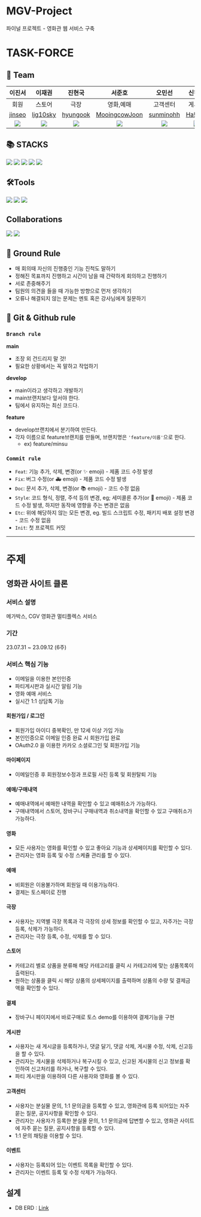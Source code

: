 # MGV-Project
파이널 프로젝트 - 영화관 웹 서비스 구축

# TASK-FORCE

## 🦹‍ Team
|이진서|이재권|진현국|서준호|오민선|신하원|
|:---:|:---:|:---:|:---:|:---:|:---:|
|회원|스토어|극장|영화,예매|고객센터|게시판|
|[jinseo](https://github.com/hia0706)|[ljg10sky](https://github.com/ljg10sky)|[hyungook](https://github.com/hyungook-jin)|[MooingcowJoon](https://github.com/MooingcowJoon)|[sunminohh](https://github.com/sunminohh)|[Ha!won](https://github.com/Shinhawo)|
|![](https://avatars.githubusercontent.com/u/94761254?v=4)|![](https://avatars.githubusercontent.com/u/130030785?v=4)|![](https://avatars.githubusercontent.com/u/130140565?v=4)|![](https://avatars.githubusercontent.com/u/130448178?v=4)|![](https://avatars.githubusercontent.com/u/130140763?v=4)|![](https://avatars.githubusercontent.com/u/122660720?v=4)|

## 📚 STACKS
<img src="https://img.shields.io/badge/java-007396?style=for-the-badge&logo=java&logoColor=white"> <img src="https://img.shields.io/badge/javascript-F7DF1E?style=for-the-badge&logo=javascript&logoColor=black"> <img src="https://img.shields.io/badge/springboot-6DB33F?style=for-the-badge&logo=springboot&logoColor=white"> <img src="https://img.shields.io/badge/thymeleaf-005F0F?style=for-the-badge&logo=thymeleaf&logoColor=white"> <img src="https://img.shields.io/badge/mysql-4479A1?style=for-the-badge&logo=mysql&logoColor=white">
## 🛠Tools 
<img src="https://img.shields.io/badge/apachemaven-C71A36?style=for-the-badge&logo=apachemaven&logoColor=white"> <img src="https://img.shields.io/badge/git-F05032?style=for-the-badge&logo=git&logoColor=white"> <img src="https://img.shields.io/badge/sourcetree-0052CC?style=for-the-badge&logo=sourcetree&logoColor=white">

## Collaborations
<img src="https://img.shields.io/badge/github-181717?style=for-the-badge&logo=github&logoColor=white"> <img src="https://img.shields.io/badge/notion-000000?style=for-the-badge&logo=notion&logoColor=white">

## 📝 Ground Rule
- 매 회의때 자신의 진행중인 기능 진척도 말하기
- 정해진 목표까지 진행하고 시간이 남을 때 간략하게 회의하고 진행하기
- 서로 존중해주기
- 팀원의 의견을 들을 때 가능한 방향으로 먼저 생각하기
- 오류나 해결되지 않는 문제는 멘토 혹은 강사님에게 질문하기

## 👥 Git & Github rule

### `Branch rule`
**main**
- 조장 외 건드리지 말 것!
- 필요한 상황에서는 꼭 말하고 작업하기

**develop**
- main이라고 생각하고 개발하기
- main브랜치보다 앞서야 한다.
- 팀에서 유지하는 최신 코드다.

**feature**
- develop브랜치에서 분기하여 만든다.
- 각자 이름으로 feature브랜치를 만들며, 브랜치명은 `'feature/이름'`으로 한다.
  + ex) feature/minsu

### `Commit rule`

- `Feat`: 기능 추가, 삭제, 변경(or ✨ emoji) - 제품 코드 수정 발생
- `Fix`: 버그 수정(or 🚑 emoji) - 제품 코드 수정 발생
- `Doc`: 문서 추가, 삭제, 변경(or 📚 emoji) - 코드 수정 없음
- `Style`: 코드 형식, 정렬, 주석 등의 변경, eg; 세미콜론 추가(or 🎨 emoji) - 제품 코드 수정 발생, 하지만 동작에 영향을 주는 변경은 없음
- `Etc`: 위에 해당하지 않는 모든 변경, eg. 빌드 스크립트 수정, 패키지 배포 설정 변경 - 코드 수정 없음
- `Init`: 첫 프로젝트 커밋

---

# 주제
## 영화관 사이트 클론

### 서비스 설명
메가박스, CGV 영화관 멀티플렉스 서비스

### 기간
23.07.31 ~ 23.09.12 (6주)

### 서비스 핵심 기능
- 이메일을 이용한 본인인증
- 파티게시판과 실시간 알림 기능
- 영화 예매 서비스
- 실시간 1:1 상담톡 기능

#### 회원가입 / 로그인
- 회원가입 아이디 중복확인, 만 12세 이상 가입 가능
- 본인인증으로 이메일 인증 완료 시 회원가입 완료
- OAuth2.0 을 이용한 카카오 소셜로그인 및 회원가입 기능

#### 마이페이지
- 이메일인증 후 회원정보수정과 프로필 사진 등록 및 회원탈퇴 기능

#### 예매/구매내역
- 예매내역에서 예매한 내역을 확인할 수 있고 예매취소가 가능하다.
- 구매내역에서 스토어, 장바구니 구매내역과 취소내역을 확인할 수 있고 구매취소가 가능하다.

#### 영화
- 모든 사용자는 영화를 확인할 수 있고 좋아요 기능과 상세페이지를 확인할 수 있다.
- 관리자는 영화 등록 및 수정 스케쥴 관리를 할 수 있다.

#### 예매
- 비회원은 이용불가하며 회원일 때 이용가능하다.
- 결제는 토스페이로 진행

#### 극장
- 사용자는 지역별 극장 목록과 각 극장의 상세 정보를 확인할 수 있고, 자주가는 극장 등록, 삭제가 가능하다.
- 관리자는 극장 등록, 수정, 삭제를 할 수 있다.

#### 스토어
- 카테고리 별로 상품을 분류해 해당 카테고리를 클릭 시 카테고리에 맞는 상품목록이 출력된다.
- 원하는 상품을 클릭 시 해당 상품의 상세페이지를 출력하며 상품의 수량 및 결제금액을 확인할 수 있다.

#### 결제
- 장바구니 페이지에서 바로구매로 토스 demo를 이용하여 결제기능을 구현

#### 게시판
- 사용자는 새 게시글을 등록하거나, 댓글 달기, 댓글 삭제, 게시물 수정, 삭제, 신고등을 할 수 있다.
- 관리자는 게시물을 삭제하거나 복구시킬 수 있고, 신고된 게시물의 신고 정보를 확인하여 신고처리를 하거나, 복구할 수 있다.
- 파티 게시판을 이용하여 다른 사용자와 영화를 볼 수 있다.

#### 고객센터
- 사용자는 분실물 문의, 1:1 문의글을 등록할 수 있고, 영화관에 등록 되어있는 자주 묻는 질문, 공지사항을 확인할 수 있다.
- 관리자는 사용자가 등록한 분실물 문의, 1:1 문의글에 답변할 수 있고, 영화관 사이트에 자주 묻는 질문, 공지사항을 등록할 수 있다.
- 1:1 문의 채팅을 이용할 수 있다.

#### 이벤트
- 사용자는 등록되어 있는 이벤트 목록을 확인할 수 있다.
- 관리자는 이벤트 등록 및 수정 삭제가 가능하다.

## 설계
- DB ERD : [Link](https://www.erdcloud.com/d/r7eZogTkYjgkTEZsr)
